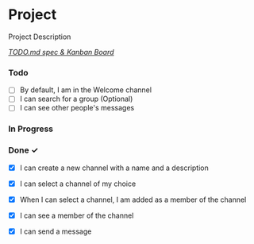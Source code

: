 # Project

Project Description

<em>[TODO.md spec & Kanban Board](https://bit.ly/3fCwKfM)</em>

### Todo

- [ ] By default, I am in the Welcome channel  
- [ ] I can search for a group (Optional)
- [ ] I can see other people's messages  

### In Progress


### Done ✓

- [x] I can create a new channel with a name and a description  
- [x] I can select a channel of my choice  
- [x] When I can select a channel, I am added as a member of the channel  
- [x] I can see a member of the channel  
- [x] I can send a message  

